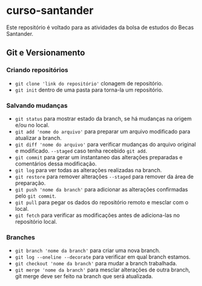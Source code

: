 # curso-santander
Este repositório é voltado para as atividades da bolsa de estudos do Becas Santander.

## Git e Versionamento
### Criando repositórios
  * `git clone 'link do repositório'` clonagem de repositório.
  * `git init` dentro de uma pasta para torna-la um repositório.
### Salvando mudanças
  * `git status` para mostrar estado da branch, se há mudanças na origem e/ou no local.
  * `git add 'nome do arquivo'` para preparar um arquivo modificado para atualizar a branch.
  * `git diff 'nome do arquivo'` para verificar mudanças do arquivo original e modificado. `--staged` caso tenha recebido `git add`.
  * `git commit` para gerar um instantaneo das alterações preparadas e comentários dessa modificação.
  * `git log` para ver todas as alterações realizadas na branch.
  * `git restore` para remover alterações `--staged` para remover da área de preparação.
  * `git push 'nome da branch'` para adicionar as alterações confirmadas pelo `git commit`.
  * `git pull` para pegar os dados do repositório remoto e mesclar com o local.
  * `git fetch` para verificar as modificações antes de adiciona-las no repositório local.
### Branches
  * `git branch 'nome da branch'` para criar uma nova branch.
  * `git log --oneline --decorate` para verificar em qual branch estamos.
  * `git checkout 'nome da branch'` para mudar a branch trabalhada.
  * `git merge 'nome da branch'` para mesclar alterações de outra branch, git merge deve ser feito na branch que será atualizada.
